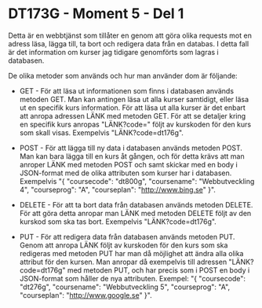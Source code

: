 # DT173G - Moment 5 - Del 1

Detta är en webbtjänst som tillåter en genom att göra olika requests mot en adress läsa, lägga till, ta bort och redigera data från en databas. I detta fall är det information om kurser jag tidigare genomförts som lagras i databasen.

De olika metoder som används och hur man använder dom är följande:
* GET - För att läsa ut informationen som finns i databasen används metoden GET. Man kan antingen läsa ut alla kurser samtidigt, eller läsa ut en specifik kurs information. För att läsa ut alla kurser är det enbart att anropa adressen LÄNK med metoden GET. För att se detaljer kring en specifik kurs anropas "LÄNK?code=" följt av kurskoden för den kurs som skall visas. Exempelvis "LÄNK?code=dt176g".

* POST - För att lägga till ny data i databasen används metoden POST. Man kan bara lägga till en kurs åt gången, och för detta krävs att man anroper LÄNK med metoden POST och samt skickar med en body i JSON-format med de olika attributen som kurser har i databasen. Exempelvis "{ "coursecode": "dt800g", "coursename": "Webbutveckling 4", "courseprog": "A", "courseplan": "http://www.bing.se" }".

* DELETE - För att ta bort data från databasen används metoden DELETE. För att göra detta anropar man LÄNK med metoden DELETE följt av den kurskod som ska tas bort. Exempelvis "LÄNK?code=dt176g".

* PUT - För att redigera data från databasen används metoden PUT. Genom att anropa LÄNK följt av kurskoden för den kurs som ska redigeras med metoden PUT har man då möjlighet att ändra alla olika attribut för den kursen. Man anropar då exempelvis till adressen "LÄNK?code=dt176g" med metoden PUT, och har precis som i POST en body i JSON-format som håller de nya attributen. Exempel: "{ "coursecode": "dt276g", "coursename": "Webbutveckling 5", "courseprog": "A", "courseplan": "http://www.google.se" }".